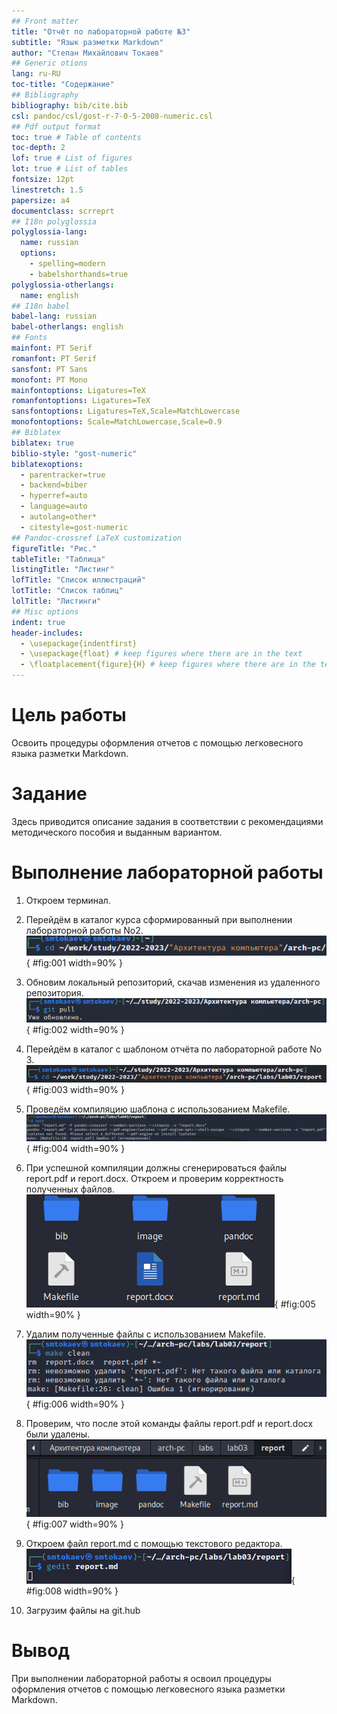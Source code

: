 ```yaml
---
## Front matter
title: "Отчёт по лабораторной работе №3"
subtitle: "Язык разметки Markdown"
author: "Степан Михайлович Токаев"
## Generic otions
lang: ru-RU
toc-title: "Содержание"
## Bibliography
bibliography: bib/cite.bib
csl: pandoc/csl/gost-r-7-0-5-2008-numeric.csl
## Pdf output format
toc: true # Table of contents
toc-depth: 2
lof: true # List of figures
lot: true # List of tables
fontsize: 12pt
linestretch: 1.5
papersize: a4
documentclass: scrreprt
## I18n polyglossia
polyglossia-lang:
  name: russian
  options:
	- spelling=modern
	- babelshorthands=true
polyglossia-otherlangs:
  name: english
## I18n babel
babel-lang: russian
babel-otherlangs: english
## Fonts
mainfont: PT Serif
romanfont: PT Serif
sansfont: PT Sans
monofont: PT Mono
mainfontoptions: Ligatures=TeX
romanfontoptions: Ligatures=TeX
sansfontoptions: Ligatures=TeX,Scale=MatchLowercase
monofontoptions: Scale=MatchLowercase,Scale=0.9
## Biblatex
biblatex: true
biblio-style: "gost-numeric"
biblatexoptions:
  - parentracker=true
  - backend=biber
  - hyperref=auto
  - language=auto
  - autolang=other*
  - citestyle=gost-numeric
## Pandoc-crossref LaTeX customization
figureTitle: "Рис."
tableTitle: "Таблица"
listingTitle: "Листинг"
lofTitle: "Список иллюстраций"
lotTitle: "Список таблиц"
lolTitle: "Листинги"
## Misc options
indent: true
header-includes:
  - \usepackage{indentfirst}
  - \usepackage{float} # keep figures where there are in the text
  - \floatplacement{figure}{H} # keep figures where there are in the text
---
```

# Цель работы
Освоить процедуры оформления отчетов с помощью легковесного языка разметки Markdown.

# Задание
Здесь приводится описание задания в соответствии с рекомендациями
методического пособия и выданным вариантом.

# Выполнение лабораторной работы

1. Откроем терминал.

2. Перейдём в каталог курса сформированный при выполнении лабораторной работы No2.
![переход в каталог курса сформированный при выполнении лабораторной работы No2](image/1.png){ #fig:001 width=90% }

3. Обновим локальный репозиторий, скачав изменения из удаленного репозитория.
![обновление локальный репозитория](image/2.png){ #fig:002 width=90% }

4. Перейдём в каталог с шаблоном отчёта по лабораторной работе No 3.
![переход в каталог с шаблоном отчёта по лабораторной работе No3](image/3.png){ #fig:003 width=90% }

5. Проведём компиляцию шаблона с использованием Makefile.
![команда make](image/4.png){ #fig:004 width=90% }

6. При успешной компиляции должны сгенерироваться файлы report.pdf и report.docx. Откроем и проверим корректность полученных файлов.
![проверка корректности полученных файлов](image/5.png){ #fig:005 width=90% }

7. Удалим полученные файлы с использованием Makefile.
![удаление полученных файлов командой make clean](image/6.png){ #fig:006 width=90% }

8. Проверим, что после этой команды файлы report.pdf и report.docx были удалены.
![проверка корректности удаления этих файлов](image/7.png){ #fig:007 width=90% }

9. Откроем файл report.md c помощью текстового редактора.
![открытие файла report.md командой gedit ](image/8.png){ #fig:008 width=90% }

10. Загрузим файлы на git.hub

# Вывод
При выполнении лабораторной работы я освоил процедуры оформления отчетов с помощью легковесного языка разметки Markdown.
